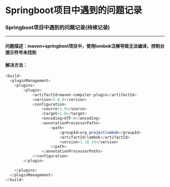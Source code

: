 # Springboot项目中遇到的问题记录

### Springboot项目中遇到的问题记录(持续记录)
-----------------------
#### 问题描述：maven+springboot项目中，使用lombok注解导致无法编译，控制台提示符号未找到
#### 解决方法：
```java
<build>
  <pluginManagement>
    <plugins>
        <plugin>
            <artifactId>maven-compiler-plugin</artifactId>
            <version>3.8.0</version>
            <configuration>
                <source>1.8</source>
                <target>1.8</target>
                <encoding>UTF-8</encoding>
                <annotationProcessorPaths>
                    <path>
                        <groupId>org.projectlombok</groupId>
                        <artifactId>lombok</artifactId>
                        <version>1.18.14</version>
                    </path>
                </annotationProcessorPaths>
            </configuration>
        </plugin>
  
    </plugins>
  </pluginManagement>
</build>

```
